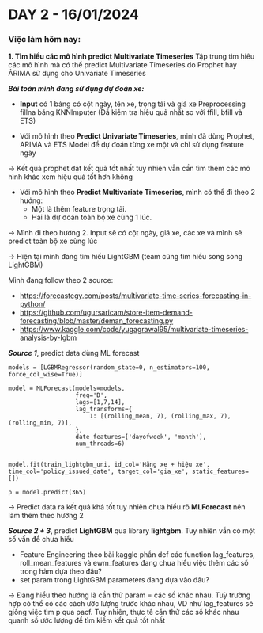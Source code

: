 # DAY 2 - 16/01/2024
### Việc làm hôm nay:
**1. Tìm hiểu các mô hình predict Multivariate Timeseries**
Tập trung tìm hiêu các mô hình mà có thể predict Multivariate Timeseries do Prophet hay ẢRIMA sử dụng cho Univariate Timeseries

***Bài toán mình đang sử dụng dự đoán xe:***
- **Input** có 1 bảng có cột ngày, tên xe, trọng tải và giá xe
Preprocessing fillna bằng KNNImputer (Đã kiểm tra hiệu quả nhất so với ffill, bfill và ETS)

- Với mô hình theo **Predict Univariate Timeseries**,  minh đã dùng Prophet, ARIMA và ETS Model để dự đoán từng xe một và chỉ sử dụng feature ngày

-> Kết quả prophet đạt kết quả tốt nhất tuy nhiên vẫn cần tìm thêm các mô hình khác xem hiệu quả tốt hơn không

- Với mô hình theo **Predict Multivariate Timeseries**, mình có thể đi theo 2 hướng: 
  - Một là thêm feature trọng tải.
  - Hai là dự đoán toàn bộ xe cùng 1 lúc.
  
-> Mình đi theo hướng 2. Input sẽ có cột ngày, giá xe, các xe và mình sẽ predict toàn bộ xe cùng lúc

-> Hiện tại mình đang tìm hiểu LightGBM (team cũng tìm hiểu song song LightGBM)

Mình đang follow theo 2 source: 
- https://forecastegy.com/posts/multivariate-time-series-forecasting-in-python/
- https://github.com/ugursaricam/store-item-demand-forecasting/blob/master/deman_forecasting.py
- https://www.kaggle.com/code/yugagrawal95/multivariate-timeseries-analysis-by-lgbm

***Source 1***, predict data dùng ML forecast
```
models = [LGBMRegressor(random_state=0, n_estimators=100, force_col_wise=True)]

model = MLForecast(models=models,
                   freq='D',
                   lags=[1,7,14],
                   lag_transforms={
                       1: [(rolling_mean, 7), (rolling_max, 7), (rolling_min, 7)],
                   },
                   date_features=['dayofweek', 'month'],
                   num_threads=6)


model.fit(train_lightgbm_uni, id_col='Hãng xe + hiệu xe', time_col='policy_issued_date', target_col='gia_xe', static_features=[])

p = model.predict(365)
```
-> Predict data ra kết quả khá tốt tuy nhiên chưa hiểu rõ **MLForecast** nên làm thêm theo hướng 2

***Source 2 + 3***, predict **LightGBM** qua library **lightgbm**. Tuy nhiên vẫn có một số vấn đề chưa hiểu
- Feature Engineering theo bài kaggle phần def các function lag_features, roll_mean_features và ewm_features đang chưa hiểu việc thêm các số trong hàm dựa theo đâu?
- set param trong LightGBM parameters đang dựa vào đâu?

-> Đang hiểu theo hướng là cần thử param = các số khác nhau. 
Tuỳ trường hợp có thể có các cách ước lượng trước khác nhau, VD như lag_features sẽ giống việc tìm p qua pacf. 
Tuy nhiên, thực tế cần thử các số khác nhau quanh số ước lượng để tìm kiếm kểt quả tốt nhất